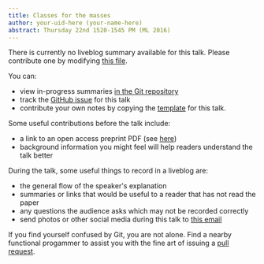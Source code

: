 ```yaml
---
title: Classes for the masses
author: your-uid-here (your-name-here)
abstract: Thursday 22nd 1520-1545 PM (ML 2016)
---
```


There is currently no liveblog summary available for this talk. Please contribute one by modifying [this file](https://github.com/ocamllabs/icfp2016-blog/blob/master/ML/classes-for-the-masses.md).

You can:
* view in-progress summaries [in the Git repository](https://github.com/ocamllabs/icfp2016-blog/tree/master/ML/classes-for-the-masses/)
* track the [GitHub issue](https://github.com/ocamllabs/icfp2016-blog/issues/117) for this talk
* contribute your own notes by copying the [template](classes-for-the-masses/template.md) for this talk.

Some useful contributions before the talk include:
* a link to an open access preprint PDF (see [here](https://github.com/gasche/icfp2016-papers))
* background information you might feel will help readers understand the talk better

During the talk, some useful things to record in a liveblog are:
* the general flow of the speaker's explanation
* summaries or links that would be useful to a reader that has not read the paper
* any questions the audience asks which may not be recorded correctly
* send photos or other social media during this talk to [this email](mailto:icfp16.photos@gmail.com?subject=ML:classes-for-the-masses)

If you find yourself confused by Git, you are not alone. Find a nearby functional progammer
to assist you with the fine art of issuing a [pull request](https://help.github.com/articles/about-pull-requests/).

